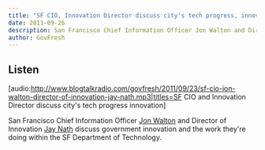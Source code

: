 ```yaml
---
title: "SF CIO, Innovation Director discuss city's tech progress, innovation"
date: 2011-09-26
description: San Francisco Chief Information Officer Jon Walton and Director of Innovation Jay Nath discuss government innovation and the work they're doing within the SF Department of Technology.
author: GovFresh
---
```


<h2>Listen</h2>

[audio:http://www.blogtalkradio.com/govfresh/2011/09/23/sf-cio-jon-walton-director-of-innovation-jay-nath.mp3|titles=SF CIO and Innovation Director discuss city's tech progress innovation]

San Francisco Chief Information Officer <a href="http://twitter.com/sfcitycio">Jon Walton</a> and Director of Innovation <a href="http://twitter.com/jay_nath">Jay Nath</a> discuss government innovation and the work they're doing within the SF Department of Technology.
